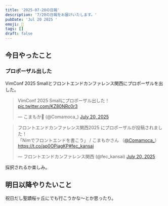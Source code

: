 ```yaml
---
title: '2025-07-20の日報'
description: '7/20の日報をお届けいたします。'
pubDate: 'Jul 20 2025 '
emoji: 🦊
tags: []
draft: false
---
```


## 今日やったこと

### プロポーザル出した

VimConf 2025 Smallとフロントエンドカンファレンス関西にプロポーザルを出した。

<blockquote class="twitter-tweet"><p lang="ja" dir="ltr">VimConf 2025 Smallにプロポーザル出した！ <a href="https://t.co/KZ80NRc0r3">pic.twitter.com/KZ80NRc0r3</a></p>&mdash; こまもか🦊 (@Comamoca_) <a href="https://twitter.com/Comamoca_/status/1946938140339692006?ref_src=twsrc%5Etfw">July 20, 2025</a></blockquote> <script async src="https://platform.twitter.com/widgets.js" charset="utf-8"></script>

<blockquote class="twitter-tweet"><p lang="ja" dir="ltr">フロントエンドカンファレンス関西2025 にプロポーザルが投稿されました！<br>「Nimでフロントエンドを書こう」 / こまもかさん （<a href="https://twitter.com/Comamoca_?ref_src=twsrc%5Etfw">@Comamoca_</a>）<a href="https://t.co/ap0OPiagKP">https://t.co/ap0OPiagKP</a><a href="https://twitter.com/hashtag/fec_kansai?src=hash&amp;ref_src=twsrc%5Etfw">#fec_kansai</a></p>&mdash; フロントエンドカンファレンス関西 (@fec_kansai) <a href="https://twitter.com/fec_kansai/status/1946955264110002676?ref_src=twsrc%5Etfw">July 20, 2025</a></blockquote> <script async src="https://platform.twitter.com/widgets.js" charset="utf-8"></script>

採択されるか楽しみ。

## 明日以降やりたいこと

祝日だし聖蹟桜ヶ丘にでも行こうかな〜とか思ったり。
